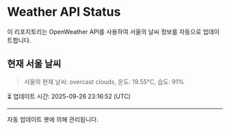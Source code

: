 
# Weather API Status

이 리포지토리는 OpenWeather API를 사용하여 서울의 날씨 정보를 자동으로 업데이트합니다.

## 현재 서울 날씨
> 서울의 현재 날씨: overcast clouds, 온도: 19.55°C, 습도: 91%

⏳ 업데이트 시간: 2025-09-26 23:16:52 (UTC)

---
자동 업데이트 봇에 의해 관리됩니다.

